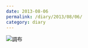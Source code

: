 ```yaml
---
date: 2013-08-06
permalink: /diary/2013/08/06/
category: diary
---
```


![調布](http://instagram.com/p/cpkuduSLng/media?size=l "調布")
